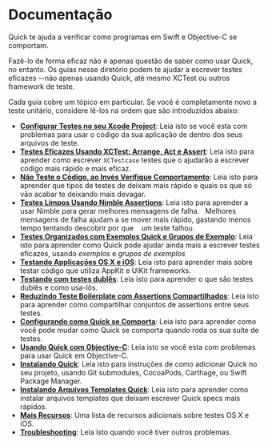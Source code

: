# Documentação

Quick te ajuda a verificar como programas em Swift e Objective-C se comportam.

Fazê-lo de forma eficaz não é apenas questão de saber como usar Quick, no entanto. Os guias nesse diretório podem te ajudar a escrever testes eficazes --não apenas usando Quick, até mesmo XCTest ou outros framework de teste.

Cada guia cobre um tópico em particular. Se você é completamente novo a teste unitário, considere lê-los na ordem que são introduzidos abaixo:

- **[Configurar Testes no seu Xcode Project](SettingUpYourXcodeProject.md)**:
  Leia isto se você esta com problemas para usar o código da sua aplicação de dentro dos seus arquivos de teste.
- **[Testes Eficazes Usando XCTest: Arrange, Act e Assert](ArrangeActAssert.md)**:
  Leia isto para aprender como escrever `XCTestcase` testes que o ajudarão a escrever código mais rápido e mais eficaz.
- **[Não Teste o Código, ao Invés Verifique Comportamento](BehavioralTesting.md)**:
  Leia isto para aprender que tipos de testes de deixam mais rápido e quais os que só vão acabar te deixando mais devagar.
- **[Testes Limpos Usando Nimble Assertions](NimbleAssertions.md)**:
  Leia isto para aprender a usar Nimble para gerar melhores mensagens de falha.
  Melhores mensagens de falha ajudam a se mover mais rápido,  gastando menos tempo tentando descobrir por que
     um teste falhou.
- **[Testes Organizados com Exemplos Quick e Grupos de  Exemplo](QuickExamplesAndGroups.md)**:
  Leia isto para aprender como Quick pode ajudar ainda mais a   escrever testes eficazes, usando *exemplos* e *grupos de  exemplos*  
- **[Testando Applicações OS X e iOS](TestingApps.md)**:
  Leia isto para aprender mais sobre testar código que utiliza
  AppKit e UIKit frameworks.
- **[Testando com testes dublês](TestUsingTestDoubles.md)**:
  Leia isto para aprender o que são testes dublês e como usa-lôs.
- **[Reduzindo Teste Boilerplate com Assertions Compartilhados](SharedExamples.md)**:
  Leia isto para aprender como compartilhar conjuntos de assertions entre seus testes.
- **[Configurando como Quick se Comporta](ConfiguringQuick.md)**:
  Leia isto para aprender como você pode mudar como Quick se comporta quando roda os sua suite de testes.
- **[Usando Quick com Objective-C](QuickInObjectiveC.md)**:
  Leia isto se você esta com problemas para usar Quick em Objective-C.
- **[Instalando Quick](InstallingQuick.md)**:
  Leia isto para instruções de como adicionar Quick no seu projeto, usando Git submodules, CocoaPods, Carthage, ou Swift Package Manager.
- **[Instalando Arquivos Templates Quick](InstallingFileTemplates.md)**:
Leia isto para aprender como instalar arquivos templates que deixam escrever Quick specs mais rápidos.
- **[Mais Recursos](MoreResources.md)**:
  Uma lista de recursos adicionais sobre testes OS X e iOS.
- **[Troubleshooting](Troubleshooting.md)**:
  Leia isto quando você tiver outros problemas.

